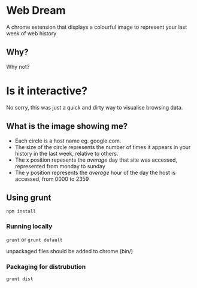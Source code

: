# Web Dream

A chrome extension that displays a colourful image to represent your last week of web history

## Why?

Why not?

# Is it interactive?

No sorry, this was just a quick and dirty way to visualise browsing data.

## What is the image showing me?

- Each circle is a host name eg. google.com.
- The size of the circle represents the number of times it appears in your history in the last week, relative to others.
- The x position repesents the *average* day that site was accessed, represented from monday to sunday
- The y position represents the *average* hour of the day the host is accessed, from 0000 to 2359

## Using grunt
`npm install`

### Running locally
`grunt` or `grunt default`

unpackaged files should be added to chrome (bin/)

### Packaging for distrubution

`grunt dist`
